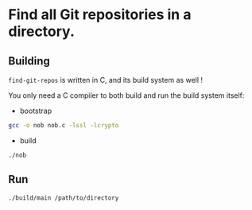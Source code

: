 # Find all Git repositories in a directory.

## Building
`find-git-repos` is written in C, and its build system as well !

You only need a C compiler to both build and run the build system itself:
- bootstrap
```bash
gcc -o nob nob.c -lssl -lcrypto
```
- build
```
./nob
```

## Run
```bash
./build/main /path/to/directory
```
